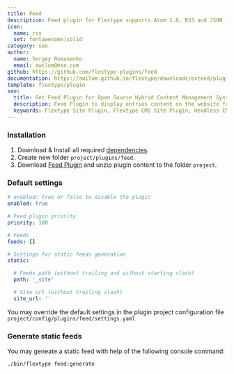 ```yaml
---
title: Feed
description: Feed plugin for Flextype supports Atom 1.0, RSS and JSON feed types and allows you to generate feeds for entries.
icon:
  name: rss
  set: fontawesome|solid
category: seo
author:
  name: Sergey Romanenko
  email: awilum@msn.com
github: https://github.com/flextype-plugins/feed
documentation: https://awilum.github.io/flextype/downloads/extend/plugins/feed
template: flextype/plugin
seo:
  title: Get Feed Plugin for Open Source Hybrid Content Management System | Flextype
  description: Feed Plugin to display entries content on the website frontend for Open Source Hybrid Content Management System
  keywords: Flextype Site Plugin, Flextype CMS Site Plugin, Headless CMS Site Plugin, Download Flat File CMS Site Plugin, Download Flat File Content Management System Site Plugin, Download PHP CMS Site Plugin, Site Plugin, Plugin, Site, Content, Management, System, PHP, CMS
---
```


### Installation

1. Download & Install all required [dependencies](https://github.com/flextype-plugins/feed#dependencies).
2. Create new folder `project/plugins/feed`.
3. Download [Feed Plugin](https://github.com/flextype-plugins/feed/releases) and unzip plugin content to the folder `project`.

### Default settings

```yaml
# enabled: true or false to disable the plugin
enabled: true

# Feed plugin priority
priority: 100

# Feeds
feeds: []

# Settings for static feeds generation
static:

  # Feeds path (without trailing and without starting slash)
  path: '_site'

  # Site url (without trailing slash)
  site_url: ''
```

You may override the default settings in the plugin project configuration file `project/config/plugins/feed/settings.yaml`

### Generate static feeds

You may geneate a static feed with help of the following console command:  
```
./bin/flextype feed:generate
```